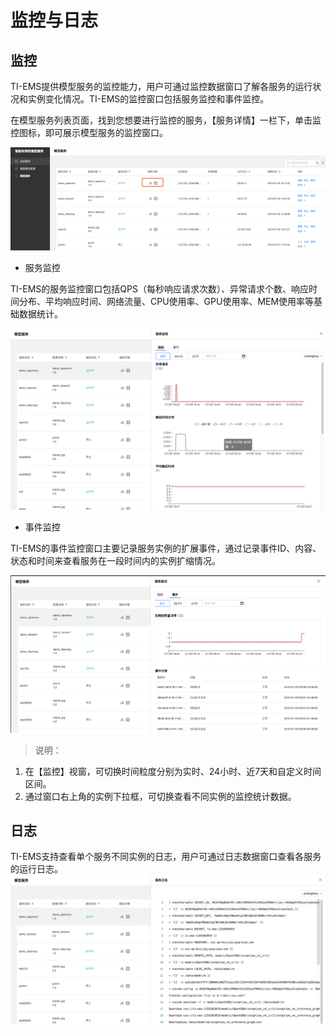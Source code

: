 # 监控与日志
## 监控
TI-EMS提供模型服务的监控能力，用户可通过监控数据窗口了解各服务的运行状况和实例变化情况。TI-EMS的监控窗口包括服务监控和事件监控。

在模型服务列表页面，找到您想要进行监控的服务，【服务详情】一栏下，单击监控图标，即可展示模型服务的监控窗口。

![](pics4/监控图标.png)

- 服务监控

TI-EMS的服务监控窗口包括QPS（每秒响应请求次数）、异常请求个数、响应时间分布、平均响应时间、网络流量、CPU使用率、GPU使用率、MEM使用率等基础数据统计。

![](pics4/服务监控.png)

- 事件监控

TI-EMS的事件监控窗口主要记录服务实例的扩展事件，通过记录事件ID、内容、状态和时间来查看服务在一段时间内的实例扩缩情况。

![](pics4/事件监控.png)

> 说明：
> 
1. 在【监控】视窗，可切换时间粒度分别为实时、24小时、近7天和自定义时间区间。
2. 通过窗口右上角的实例下拉框，可切换查看不同实例的监控统计数据。

## 日志
TI-EMS支持查看单个服务不同实例的日志，用户可通过日志数据窗口查看各服务的运行日志。
![](pics4/日志.png)
